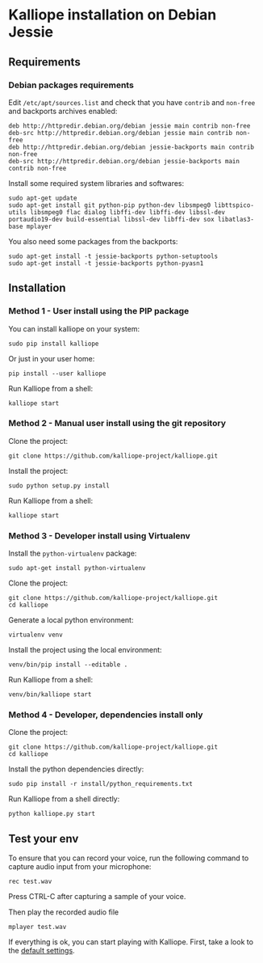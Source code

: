 # Kalliope installation on Debian Jessie

## Requirements

### Debian packages requirements

Edit `/etc/apt/sources.list` and check that you have `contrib` and `non-free` and backports archives enabled:
```
deb http://httpredir.debian.org/debian jessie main contrib non-free
deb-src http://httpredir.debian.org/debian jessie main contrib non-free
deb http://httpredir.debian.org/debian jessie-backports main contrib non-free
deb-src http://httpredir.debian.org/debian jessie-backports main contrib non-free
```

Install some required system libraries and softwares:

```
sudo apt-get update
sudo apt-get install git python-pip python-dev libsmpeg0 libttspico-utils libsmpeg0 flac dialog libffi-dev libffi-dev libssl-dev portaudio19-dev build-essential libssl-dev libffi-dev sox libatlas3-base mplayer
```

You also need some packages from the backports:

```
sudo apt-get install -t jessie-backports python-setuptools
sudo apt-get install -t jessie-backports python-pyasn1
```

## Installation

### Method 1 - User install using the PIP package

You can install kalliope on your system:
```
sudo pip install kalliope
```

Or just in your user home:
```
pip install --user kalliope
```

Run Kalliope from a shell:
```
kalliope start
```

### Method 2 - Manual user install using the git repository

Clone the project:
```
git clone https://github.com/kalliope-project/kalliope.git
```

Install the project:
```
sudo python setup.py install
```

Run Kalliope from a shell:
```
kalliope start
```

### Method 3 - Developer install using Virtualenv

Install the `python-virtualenv` package:
```
sudo apt-get install python-virtualenv
```

Clone the project:
```
git clone https://github.com/kalliope-project/kalliope.git
cd kalliope
```

Generate a local python environment:
```
virtualenv venv
```

Install the project using the local environment:
```
venv/bin/pip install --editable .
```

Run Kalliope from a shell:
```
venv/bin/kalliope start
```

### Method 4 - Developer, dependencies install only

Clone the project:
```
git clone https://github.com/kalliope-project/kalliope.git
cd kalliope
```

Install the python dependencies directly:
```
sudo pip install -r install/python_requirements.txt
```

Run Kalliope from a shell directly:
```
python kalliope.py start
```

## Test your env

To ensure that you can record your voice, run the following command to capture audio input from your microphone:
```
rec test.wav
```

Press CTRL-C after capturing a sample of your voice.

Then play the recorded audio file
```
mplayer test.wav
```

If everything is ok, you can start playing with Kalliope. First, take a look to the [default settings](../settings.md).
